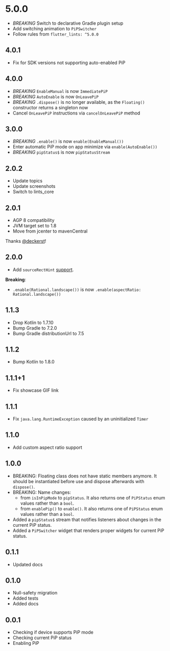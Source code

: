 # 5.0.0

* *BREAKING* Switch to declarative Gradle plugin setup
* Add switching animation to `PiPSwitcher`
* Follow rules from `flutter_lints: ^5.0.0`

## 4.0.1

* Fix for SDK versions not supporting auto-enabled PiP

## 4.0.0

* *BREAKING* `EnableManual` is now `ImmediatePiP`
* *BREAKING* `AutoEnable` is now `OnLeavePiP`
* *BREAKING* `.dispose()` is no longer available, as the `Floating()` constructor returns a singleton now
* Cancel `OnLeavePiP` instructions via `cancelOnLeavePiP` method

## 3.0.0

* *BREAKING* `.enable()` is now `enable(EnableManual())`
* Enter automatic PiP mode on app minimize via `enable(AutoEnable())`
* *BREAKING* `pipStatus$` is now `pipStatusStream`

## 2.0.2

* Update topics
* Update screenshots
* Switch to lints_core

## 2.0.1

* AGP 8 compatibility
* JVM target set to 1.8
* Move from jcenter to mavenCentral

Thanks [@deckerst](https://github.com/deckerst)!

## 2.0.0

* Add `sourceRectHint` [support](https://developer.android.com/reference/android/app/PictureInPictureParams.Builder#setSourceRectHint(android.graphics.Rect)).

**Breaking**:

* `.enable(Rational.landscape())` is now `.enable(aspectRatio: Rational.landscape())`

## 1.1.3

* Drop Kotlin to 1.7.10
* Bump Gradle to 7.2.0
* Bump Gradle distributionUrl to 7.5

## 1.1.2

* Bump Kotlin to 1.8.0

## 1.1.1+1

* Fix showcase GIF link

## 1.1.1

* Fix `java.lang.RuntimeException` caused by an uninitialized `Timer`

## 1.1.0

* Add custom aspect ratio support

## 1.0.0

* BREAKING: Floating class does not have static members anymore. It should be instantiated before use and dispose afterwards with `dispose()`.
* BREAKING: Name changes:
  * from `isInPipMode` to `pipStatus`. It also returns one of `PiPStatus` enum values rather than a `bool`.
  * from `enablePip()` to `enable()`. It also returns one of `PiPStatus` enum values rather than a `bool`.
* Added a `pipStatus$` stream that notifies listeners about changes in the current PiP status.
* Added a `PiPSwitcher` widget that renders proper widgets for current PiP status.

## 0.1.1

* Updated docs

## 0.1.0

* Null-safety migration
* Added tests
* Added docs

## 0.0.1

* Checking if device supports PiP mode
* Checking current PiP status
* Enabling PiP
